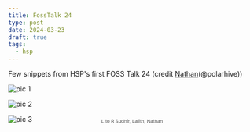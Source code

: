 ```yaml
---
title: FossTalk 24 
type: post
date: 2024-03-23
draft: true
tags:
  - hsp
---
```


Few snippets from HSP's first FOSS Talk 24 (credit [Nathan](https://polarhive.net)(@polarhive))

![pic 1](https://i.imgur.com/qcBR2Bb.jpg)

![pic 2](https://i.imgur.com/7OAa8tn.jpg)

![pic 3](https://i.imgur.com/WGTr4Wq.jpg)
<p align="center" style="font-size: .6rem; transform: translateY(-1.5rem); opacity: 0.8;">
  L to R  <a src="https://sudhir.live">Sudhir</a>, <a>Lalith</a>, <a src="https://polarhive.net">Nathan</a>
</p>

